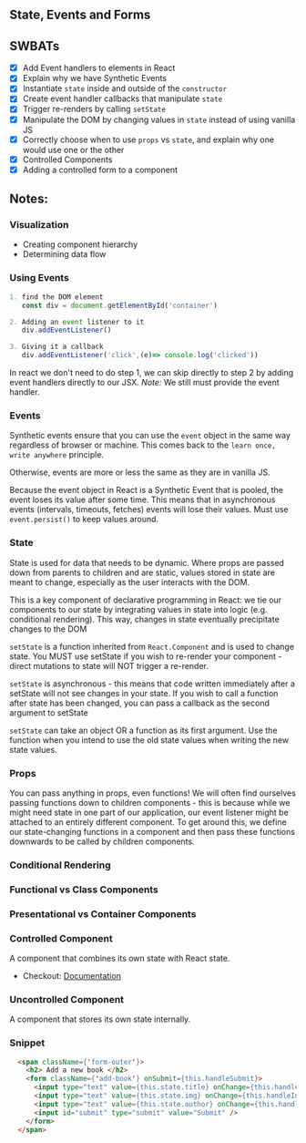 ## State, Events and Forms

## SWBATs
- [x] Add Event handlers to elements in React
- [x] Explain why we have Synthetic Events
- [x] Instantiate `state` inside and outside of the `constructor`
- [x] Create event handler callbacks that manipulate `state`
- [x] Trigger re-renders by calling `setState`
- [x] Manipulate the DOM by changing values in `state` instead of using vanilla JS
- [x] Correctly choose when to use `props` vs `state`, and explain why one would use one or the other
- [x] Controlled Components
- [x] Adding a controlled form to a component

## Notes:

### Visualization
- Creating component hierarchy
- Determining data flow

### Using Events
```javascript
1. find the DOM element
   const div = document.getElementById('container')

2. Adding an event listener to it
   div.addEventListener()

3. Giving it a callback
   div.addEventListener('click',(e)=> console.log('clicked'))
```

In react we don't need to do step 1, we can skip directly to step 2 by adding event handlers directly to our JSX. *Note:* We still must provide the event handler.

### Events
Synthetic events ensure that you can use the `event` object in the same way regardless of browser or machine. This comes back to the `learn once, write anywhere` principle.

Otherwise, events are more or less the same as they are in vanilla JS.

Because the event object in React is a Synthetic Event that is pooled, the event loses its value after some time. This means that in asynchronous events (intervals, timeouts, fetches) events will lose their values. Must use `event.persist()` to keep values around.

### State
State is used for data that needs to be dynamic. Where props are passed down from parents to children and are static, values stored in state are meant to change, especially as the user interacts with the DOM.

This is a key component of declarative programming in React: we tie our components to our state by integrating values in state into logic (e.g. conditional rendering). This way, changes in state eventually precipitate changes to the DOM

`setState` is a function inherited from `React.Component` and is used to change state. You MUST use setState if you wish to re-render your component - direct mutations to state will NOT trigger a re-render.

`setState` is asynchronous - this means that code written immediately after a setState will not see changes in your state. If you wish to call a function after state has been changed, you can pass a callback as the second argument to setState

`setState` can take an object OR a function as its first argument. Use the function when you intend to use the old state values when writing the new state values.

### Props
You can pass anything in props, even functions! We will often find ourselves passing functions down to children components - this is because while we might need state in one part of our application, our event listener might be attached to an entirely different component. To get around this, we define our state-changing functions in a component and then pass these functions downwards to be called by children components.

### Conditional Rendering

### Functional vs Class Components

### Presentational vs Container Components

### Controlled Component
A component that combines its own state with React state.
- Checkout: [Documentation](https://reactjs.org/docs/forms.html)

### Uncontrolled Component
A component that stores its own state internally.


### Snippet

```html
  <span className={'form-outer'}>
    <h2> Add a new book </h2>
    <form className={'add-book'} onSubmit={this.handleSubmit}>
      <input type="text" value={this.state.title} onChange={this.handleInputChange} name='title' placeholder="title"  />
      <input type="text" value={this.state.img} onChange={this.handleInputChange} name='img' placeholder="img"  />
      <input type="text" value={this.state.author} onChange={this.handleInputChange} name='author' placeholder="author"  />
      <input id="submit" type="submit" value="Submit" />
    </form>
  </span>
```
